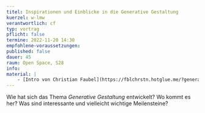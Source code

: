 ```yaml
---
titel: Inspirationen und Einblicke in die Generative Gestaltung
kuerzel: w-lmw
verantwortlich: cf
typ: vortrag
pflicht: false
termine: 2022-11-20 14:30
empfohlene-voraussetzungen:
published: false
dauer: 45
raum: Open Space, S28
info: 
material: |
    - [Intro von Christian Faubel](https://fblchrstn.hotglue.me/?generative_gestaltung)
---
```


Wie hat sich das Thema *Generative Gestaltung* entwickelt? Wo kommt es her? Was sind interessante und vielleicht wichtige Meilensteine?



